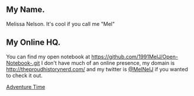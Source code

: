 ## My Name.

Melissa Nelson. It's cool if you call me "Mel"

## My Online HQ.

You can find my open notebook at https://github.com/1991MelJ/Open-Notebook-.git
I don't have much of an online presence, my domain is http://theproudhistorynerd.com/ and my twitter is [@MelNelJ](hhttps://twitter.com/MelNelJ/"@MelNelJ") if you wanted to check it out.

[Adventure Time](http://i.imgur.com/KFY5N7P.gif "I'm Excited")
 
 

 

 
 
